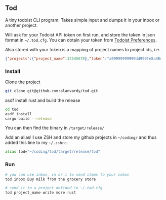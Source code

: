 ## Tod

A tiny todoist CLI program. Takes simple input and dumps it in your inbox or another project.

Will ask for your Todoist API token on first run, and store the token in json format in `~/.tod.cfg`. You can obtain your token from [Todoist Preferences](https://todoist.com/prefs/integrations).

Also stored with your token is a mapping of project names to project ids, i.e.

```json
{"projects":{"project_name":12345678},"token":"a09999999999dd999fe8a48c07fd3c99999999ac07"}
```

### Install

Clone the project

```bash
git clone git@github.com:alanvardy/tod.git
```

asdf install rust and build the release

```bash
cd tod
asdf install
cargo build --release
```

You can then find the binary in `/target/release/`

Add an alias! I use ZSH and store my github projects in `~/coding/` and thus added this line to my `~/.zshrc`:

```bash
alias tod="~/coding/tod/target/release/tod"
```

### Run

```bash
# you can use inbox, in or i to send items to your inbox
tod inbox Buy milk from the grocery store

# send it to a project defined in ~/.tod.cfg
tod project_name write more rust
```

